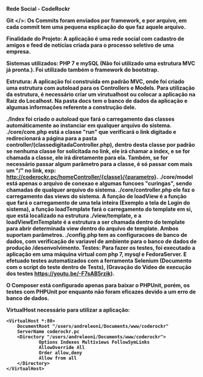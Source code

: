 <b> Rede Social - CodeRockr </b>

<b> Git </>: Os Commits foram enviados por framework, e por arquivo, em cada commit tem uma pequena esplicação do que faz aquele arquivo.

<b>Finalidade do Projeto</b>: A aplicação é uma rede social com cadastro de amigos e feed de notícias criada para o processo seletivo de uma empresa.

<b>Sistemas utilizados</b>: PHP 7 e mySQL (Não foi utilizado uma estrutura MVC já pronta.). Foi utilizado também o framework do bootstrap.

<b>Estrutura</b>: A aplicação foi construida em padrão MVC, onde foi criado uma estrutura com autoload para os Controllers e Models.
Para utilização da estrutura, é necessário criar um virutualhost ou colocar a aplicação na Raiz do Localhost.
Na pasta docs tem o banco de dados da aplicação e algumas informações referente a construção dele.

<b>./Index </b> foi criado o autoload que fará o carregamento das classes automáticamente ao instanciar em qualquer arquivo do sistema.
<b>./core/core.php</b> está a classe "run" que verificará o link digitado e redirecionará a página para a pasta controller/(classedigitadaController.php), dentro desta classe por padrão se nenhuma classe for solicitada no link, ele irá chamar a index, e se for chamada a classe, ele irá diretamente para ela. Também, se for necessário passar algum parâmetro para a classe, é só passar com mais um "/" no link, exp: http://coderockr.pc/homeController/{classe}/{parametro}.
<b> ./core/model </b> está apenas o arquivo de conexao e algumas funcoes "curingas", sendo chamadas de qualquer arquivo do sistema.
<b>./core/controller.php</b> ele faz o carregamento das views do sistema. A função de loadView é a função que fará o carregamento de uma tela inteira (Exemplo a tela de Login do sistema), a função loadTemplate fará o carregamento do template em si, que está localizado na estrutura ./view/template, e a loadViewEmTemplate é a estrutura a ser chamada dentro do template para abrir determinada view dentro do arquivo de template. Ambos suportam parâmetros.
<b> ./config.php </b> tem as configuracoes de banco de dados, com verificação de variavel de ambiente para o banco de dados de produção /desenvolvimento.
<b>Testes</b>: Para fazer os testes, foi executado a aplicação em uma máquina virtual com php 7, mysql e FedoraServer. E efetuado testes automatizados com a ferramenta Selenium (Documento com o script do teste dentro de Tests), (Gravação do Vídeo de execução dos testes https://youtu.be/-F7sAB5rzik).

O <b>Composer</b> está configurado apenas para baixar o PHPUnit, porém, os testes com PHPUnit por enquanto não foram eficazes devido a um erro de banco de dados.

<b>VirtualHost necessário para utilizar a aplicação</b>:

    <VirtualHost *:80>
        DocumentRoot "/users/andreleoni/Documents/www/coderockr"
        ServerName coderockr.pc
        <Directory "/users/andreleoni/Documents/www/coderockr">
                Options Indexes Multiviews FollowSymLinks
                AllowOverride All
                Order allow,deny
                Allow from all
        </Directory>
    </VirtualHost>
